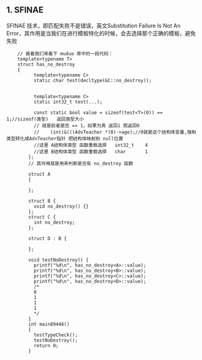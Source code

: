 ﻿## 1. SFINAE ##
SFINAE 技术，即匹配失败不是错误，英文Substitution Failure Is Not An Error，其作用是当我们在进行模板特化的时候，会去选择那个正确的模板，避免失败


        // 接着我们来看下 muduo 库中的一段代码：
        template<typename T>
        struct has_no_destroy 
        {
              template<typename C>
              static char test(decltype(&C::no_destroy));


              template<typename C>
              static int32_t test(...);

              const static bool value = sizeof(test<T>(0)) == 1;//sizeof(类型)   返回类型大小
              // 就是前者是否 == 1，如果为真 返回1 假返回0
              //	(int)&(((AdvTeacher *)0)->age);//0就是这个结构体变量,强制类型转化成AdvTeacher指针 把结构体映射到 null位置
              //这里 A结构体类型 函数重载选择   int32_t    4
              //这里 B结构体类型 函数重载选择   char       1
            };
            // 其作用就是用来判断是否有 no_destroy 函数

            struct A 
            {

            };

            struct B {
              void no_destroy() {}
            };
            struct C {
              int no_destroy;
            };

            struct D : B {

            };

            void testNoDestroy() {
              printf("%d\n", has_no_destroy<A>::value);
              printf("%d\n", has_no_destroy<B>::value);
              printf("%d\n", has_no_destroy<C>::value);
              printf("%d\n", has_no_destroy<D>::value);
              /*
              0
              1
              1
              1
              */
            }
            int main89446()
            {
              testTypeCheck();
              testNoDestroy();
              return 0;
            }
